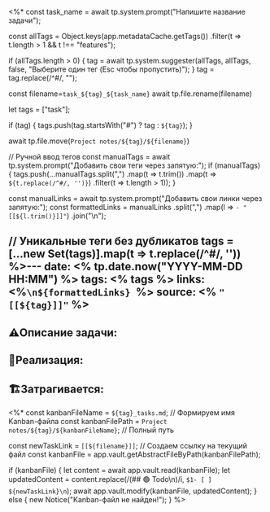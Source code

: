<%*
const task_name = await tp.system.prompt("Напишите название задачи");


const allTags = Object.keys(app.metadataCache.getTags())
                    .filter(t => t.length > 1 && t !== "features");

if (allTags.length > 0) {
tag = await tp.system.suggester(allTags, allTags, false, "Выберите один тег (Esc чтобы пропустить)");
}
tag = tag.replace(/^#/, "");


const filename=`task_${tag}_${task_name}`
await tp.file.rename(filename)


let tags = ["task"];

if (tag) { tags.push(tag.startsWith("#") ? tag : `${tag}`);
} 

await tp.file.move(`Project notes/${tag}/${filename}`)

// Ручной ввод тегов
const manualTags = await tp.system.prompt("Добавить свои теги через запятую:");
if (manualTags) {
    tags.push(...manualTags.split(",")
        .map(t => t.trim())
        .map(t => `${t.replace(/^#/, '')}`) 
        .filter(t => t.length > 1));
}

const manualLinks = await tp.system.prompt("Добавить свои линки через запятую:"); const formattedLinks = manualLinks .split(",")
.map(l => `- "[[${l.trim()}]]"`)
.join("\n");

// Уникальные теги без дубликатов
tags = [...new Set(tags)].map(t => t.replace(/^#/, ''))
%>---
date: <% tp.date.now("YYYY-MM-DD HH:MM") %>
tags: <% tags %>
links: <%`\n${formattedLinks} `%>
source: <% `"[[${tag}]]"` %>
---
## ⚠️Описание задачи:


## 📝Реализация:


## 🏗Затрагивается:




<%*
const kanbanFileName = `${tag}_tasks.md`; // Формируем имя Kanban-файла
const kanbanFilePath = `Project notes/${tag}/${kanbanFileName}`; // Полный путь

const newTaskLink = `[[${filename}]]`; // Создаем ссылку на текущий файл
const kanbanFile = app.vault.getAbstractFileByPath(kanbanFilePath);

if (kanbanFile) { 
	let content = await app.vault.read(kanbanFile);
	let updatedContent = content.replace(/(## 🟢 Todo\n)/i, `$1- [ ]      ${newTaskLink}\n`);
	await app.vault.modify(kanbanFile, updatedContent);
} else {
	new Notice("Kanban-файл не найден!"); } %>